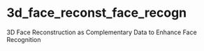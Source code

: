 # 3d_face_reconst_face_recogn
3D Face Reconstruction as Complementary Data to Enhance Face Recognition

